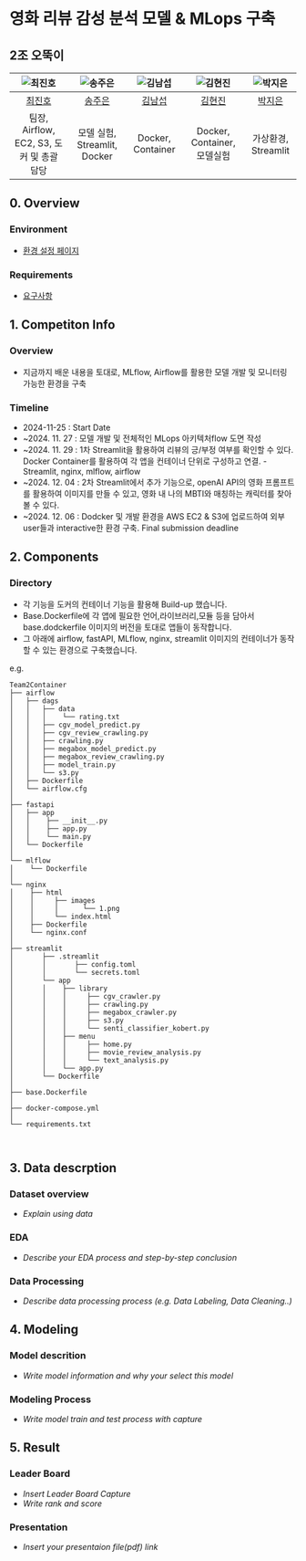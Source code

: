 # 영화 리뷰 감성 분석 모델 & MLops 구축
## 2조 오뚝이

| ![최진호](https://avatars.githubusercontent.com/u/40931237?s=88&v=4) | ![송주은](https://avatars.githubusercontent.com/u/182833254?s=88&v=4) | ![김남섭](https://avatars.githubusercontent.com/u/178737930?s=88&v=4) | ![김현진](https://avatars.githubusercontent.com/u/180828922?s=88&v=4) | ![박지은](https://avatars.githubusercontent.com/u/182731776?s=88&v=4) |
| :--------------------------------------------------------------: | :--------------------------------------------------------------: | :--------------------------------------------------------------: | :--------------------------------------------------------------: | :--------------------------------------------------------------: |
|            [최진호](https://github.com/lojino)             |            [송주은](https://github.com/jsonghcbiz)             |            [김남섭](https://github.com/PotatoKim1)             |            [김현진](https://github.com/jinibizsite)             |            [박지은](https://github.com/FULLMOOONBY)                |
|                            팀장, Airflow, EC2, S3, 도커 및 총괄 담당                             |                            모델 실험, Streamlit, Docker                             |                            Docker, Container                             |                            Docker, Container, 모델실험                             |                            가상환경, Streamlit                             |

## 0. Overview
### Environment
- [환경 설정 페이지](https://github.com/UpstageAILab5/upstageailab-ml-pjt-ml_p2/blob/main/Team2Container/README.txt)

### Requirements
- [요구사항](https://github.com/UpstageAILab5/upstageailab-ml-pjt-ml_p2/blob/main/Team2Container/requirements.txt)

## 1. Competiton Info

### Overview

- 지금까지 배운 내용을 토대로, MLflow, Airflow를 활용한 모델 개발 및 모니터링 가능한 환경을 구축

### Timeline
- 2024-11-25 : Start Date
- ~2024. 11. 27 : 모델 개발 및 전체적인 MLops 아키텍처flow 도면 작성
- ~2024. 11. 29 : 1차 Streamlit을 활용하여 리뷰의 긍/부정 여부를 확인할 수 있다. Docker Container를 활용하여 각 앱을 컨테이너 단위로 구성하고 연결. - Streamlit, nginx, mlflow, airflow
- ~2024. 12. 04 : 2차 Streamlit에서 추가 기능으로, openAI API의 영화 프롬프트를 활용하여 이미지를 만들 수 있고, 영화 내 나의 MBTI와 매칭하는 캐릭터를 찾아볼 수 있다.
- ~2024. 12. 06 : Dodcker 및 개발 환경을 AWS EC2 & S3에 업로드하여 외부 user들과 interactive한 환경 구축. Final submission deadline

## 2. Components

### Directory

- 각 기능을 도커의 컨테이너 기능을 활용해 Build-up 했습니다.
- Base.Dockerfile에 각 앱에 필요한 언어,라이브러리,모듈 등을 담아서 base.dodckerfile 이미지의 버전을 토대로 앱들이 동작합니다.
- 그 아래에 airflow, fastAPI, MLflow, nginx, streamlit 이미지의 컨테이너가 동작할 수 있는 환경으로 구축했습니다.

e.g.
```
Team2Container
├── airflow
│   ├── dags
│   │   ├── data
│   │   │    └── rating.txt
│   │   ├── cgv_model_predict.py
│   │   ├── cgv_review_crawling.py
│   │   ├── crawling.py
│   │   ├── megabox_model_predict.py
│   │   ├── megabox_review_crawling.py
│   │   ├── model_train.py
│   │   └── s3.py
│   ├── Dockerfile
│   └── airflow.cfg
│
├── fastapi
│   ├── app
│   │    ├── __init__.py
│   │    ├── app.py
│   │    └── main.py
│   └── Dockerfile
│
└── mlflow
│    └── Dockerfile
│
└── nginx
│    ├── html
│    │     ├── images
│    │     │      └── 1.png
│    │     └── index.html
│    ├── Dockerfile
│    └── nginx.conf
│       
├── streamlit
│       ├── .streamlit
│       │       ├── config.toml
│       │       └── secrets.toml
│       └── app
│       │    ├── library
│       │    │     ├── cgv_crawler.py
│       │    │     ├── crawling.py
│       │    │     ├── megabox_crawler.py
│       │    │     ├── s3.py
│       │    │     └── senti_classifier_kobert.py
│       │    ├── menu
│       │    │     ├── home.py
│       │    │     ├── movie_review_analysis.py
│       │    │     └── text_analysis.py
│       │    └── app.py
│       └── Dockerfile
│
├── base.Dockerfile
│       
├── docker-compose.yml
│       
└── requirements.txt



```

## 3. Data descrption

### Dataset overview

- _Explain using data_

### EDA

- _Describe your EDA process and step-by-step conclusion_

### Data Processing

- _Describe data processing process (e.g. Data Labeling, Data Cleaning..)_

## 4. Modeling

### Model descrition

- _Write model information and why your select this model_

### Modeling Process

- _Write model train and test process with capture_

## 5. Result

### Leader Board

- _Insert Leader Board Capture_
- _Write rank and score_

### Presentation

- _Insert your presentaion file(pdf) link_

